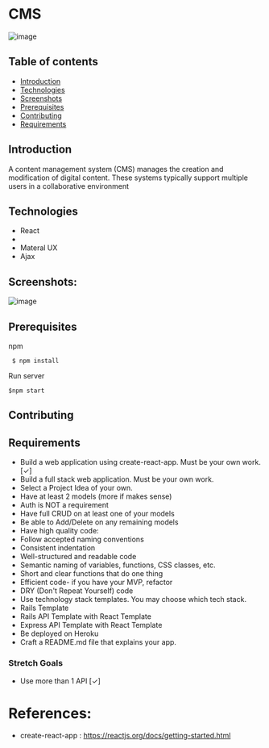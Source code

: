 
# CMS 

![image](https://gcn.com/-/media/GIG/GCN/Redesign/Articles/2017/April/CMS.png)

## Table of contents
* [Introduction](#Introduction)
* [Technologies](#technologies)
* [Screenshots](#Screenshots)
* [Prerequisites](#Prerequisites)
* [Contributing](#Contributing)
* [Requirements](#Requirements)

## Introduction
A content management system (CMS) manages the creation and modification of digital content. These systems typically support multiple users in a collaborative environment



## Technologies
* React 
*  
* Materal UX
* Ajax 


## Screenshots:
![image]()


## Prerequisites
npm

``` $ npm install```

Run server

``` $npm start ```

## Contributing


## Requirements
* Build a web application using create-react-app. Must be your own work.[✓]
* Build a full stack web application. Must be your own work.
* Select a Project Idea of your own.
* Have at least 2 models (more if makes sense)
* Auth is NOT a requirement
* Have full CRUD on at least one of your models
* Be able to Add/Delete on any remaining models
* Have high quality code:
* Follow accepted naming conventions
* Consistent indentation
* Well-structured and readable code
* Semantic naming of variables, functions, CSS classes, etc.
* Short and clear functions that do one thing
* Efficient code- if you have your MVP, refactor
* DRY (Don't Repeat Yourself) code
* Use technology stack templates. You may choose which tech stack.
* Rails Template
* Rails API Template with React Template
* Express API Template with React Template
* Be deployed on Heroku
* Craft a README.md file that explains your app.

### Stretch Goals
* Use more than 1 API [✓]



# References:
* create-react-app : https://reactjs.org/docs/getting-started.html 

